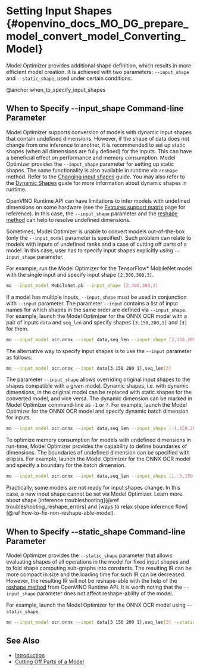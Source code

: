 # Setting Input Shapes {#openvino_docs_MO_DG_prepare_model_convert_model_Converting_Model}

Model Optimizer provides additional shape definition, which results in more efficient model creation.
It is achieved with two parameters: `--input_shape` and `--static_shape`, used under certain conditions.

@anchor when_to_specify_input_shapes
## When to Specify --input_shape Command-line Parameter
Model Optimizer supports conversion of models with dynamic input shapes that contain undefined dimensions.
However, if the shape of data does not change from one inference to another,
it is recommended to set up static shapes (when all dimensions are fully defined) for the inputs.
This can have a beneficial effect on performance and memory consumption.
Model Optimizer provides the `--input_shape` parameter for setting up static shapes.
The same functionality is also available in runtime via `reshape` method. Refer to the [Changing input shapes](../../../OV_Runtime_UG/ShapeInference.md) guide.
You may also refer to the [Dynamic Shapes](../../../OV_Runtime_UG/ov_dynamic_shapes.md) guide for more information about dynamic shapes in runtime.

OpenVINO Runtime API can have limitations to infer models with undefined dimensions on some hardware (see the [Features support matrix](../../../OV_Runtime_UG/supported_plugins/Device_Plugins.md) page for reference).
In this case, the `--input_shape` parameter and the [reshape method](../../../OV_Runtime_UG/ShapeInference.md) can help to resolve undefined dimensions.

Sometimes, Model Optimizer is unable to convert models out-of-the-box (only the `--input_model` parameter is specified).
Such problem can relate to models with inputs of undefined ranks and a case of cutting off parts of a model.
In this case, user has to specify input shapes explicitly using `--input_shape` parameter.

For example, run the Model Optimizer for the TensorFlow* MobileNet model with the single input
and specify input shape `[2,300,300,3]`.

```sh
mo --input_model MobileNet.pb --input_shape [2,300,300,3]
```

If a model has multiple inputs, `--input_shape` must be used in conjunction with `--input` parameter.
The parameter `--input` contains a list of input names for which shapes in the same order are defined via `--input_shape`.
For example, launch the Model Optimizer for the ONNX OCR model with a pair of inputs `data` and `seq_len`
and specify shapes `[3,150,200,1]` and `[3]` for them.

```sh
mo --input_model ocr.onnx --input data,seq_len --input_shape [3,150,200,1],[3]
```

The alternative way to specify input shapes is to use the `--input` parameter as follows:

```sh
mo --input_model ocr.onnx --input data[3 150 200 1],seq_len[3]
```

The parameter `--input_shape` allows overriding original input shapes to the shapes compatible with a given model.
Dynamic shapes, i.e. with dynamic dimensions, in the original model can be replaced with static shapes for the converted model, and vice versa.
The dynamic dimension can be marked in Model Optimizer command-line as `-1` or `?`.
For example, launch the Model Optimizer for the ONNX OCR model and specify dynamic batch dimension for inputs.

```sh
mo --input_model ocr.onnx --input data,seq_len --input_shape [-1,150,200,1],[-1]
```

To optimize memory consumption for models with undefined dimensions in run-time, Model Optimizer provides the capability to define boundaries of dimensions.
The boundaries of undefined dimension can be specified with ellipsis.
For example, launch the Model Optimizer for the ONNX OCR model and specify a boundary for the batch dimension.

```sh
mo --input_model ocr.onnx --input data,seq_len --input_shape [1..3,150,200,1],[1..3]
```

Practically, some models are not ready for input shapes change.
In this case, a new input shape cannot be set via Model Optimizer.
Learn more about shape [inference troubleshooting](@ref troubleshooting_reshape_errors) and [ways to relax shape inference flow](@ref how-to-fix-non-reshape-able-model).

## When to Specify --static_shape Command-line Parameter
Model Optimizer provides the `--static_shape` parameter that allows evaluating shapes of all operations in the model for fixed input shapes
and to fold shape computing sub-graphs into constants. The resulting IR can be more compact in size and the loading time for such IR can be decreased.
However, the resulting IR will not be reshape-able with the help of the [reshape method](../../../OV_Runtime_UG/ShapeInference.md) from OpenVINO Runtime API.
It is worth noting that the `--input_shape` parameter does not affect reshape-ability of the model.

For example, launch the Model Optimizer for the ONNX OCR model using `--static_shape`.

```sh
mo --input_model ocr.onnx --input data[3 150 200 1],seq_len[3] --static_shape
```

## See Also
* [Introduction](../../Deep_Learning_Model_Optimizer_DevGuide.md)
* [Cutting Off Parts of a Model](Cutting_Model.md)
